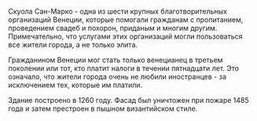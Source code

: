 Скуола Сан-Марко - одна из шести крупных благотворительных организаций Венеции, которые помогали гражданам с пропитанием, проведением свадеб и похорон, приданым и многим другим. Примечательно, что услугами этих организаций могли пользоваться все жители города, а не только элита.

Гражданином Венеции мог стать только венецианец в третьем поколении или тот, кто платит налоги в течении пятнадцати лет. Это означало, что жители города очень не любили иностранцев - за исключением тех, которые им платили.

Здание построено в 1260 году. Фасад был уничтожен при пожаре 1485 года и затем престроен в пышном византийском стиле.